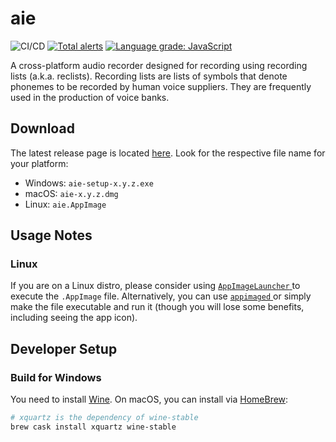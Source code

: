 # aie

![CI/CD](https://github.com/team-aie/app/workflows/CI/CD/badge.svg)
[![Total alerts](https://img.shields.io/lgtm/alerts/g/team-aie/app.svg?logo=lgtm&logoWidth=18)](https://lgtm.com/projects/g/team-aie/app/alerts/)
[![Language grade: JavaScript](https://img.shields.io/lgtm/grade/javascript/g/team-aie/app.svg?logo=lgtm&logoWidth=18)](https://lgtm.com/projects/g/team-aie/app/context:javascript)

A cross-platform audio recorder designed for recording using recording lists (a.k.a. reclists). Recording lists are
lists of symbols that denote phonemes to be recorded by human voice suppliers. They are frequently used in the
production of voice banks.

## Download

The latest release page is located [here](https://github.com/team-aie/app/releases/latest). Look for the respective file
name for your platform:

* Windows: `aie-setup-x.y.z.exe`
* macOS: `aie-x.y.z.dmg`
* Linux: `aie.AppImage`

## Usage Notes

### Linux
If you are on a Linux distro, please consider using [ `AppImageLauncher`
](https://github.com/TheAssassin/AppImageLauncher) to execute the `.AppImage` file. Alternatively, you can use [
`appimaged` ](https://github.com/AppImage/appimaged) or simply make the file executable and run it (though you will lose
some benefits, including seeing the app icon).

## Developer Setup

### Build for Windows
You need to install [Wine](https://wiki.winehq.org/). On macOS, you can install via [HomeBrew](https://brew.sh/):

``` bash
# xquartz is the dependency of wine-stable
brew cask install xquartz wine-stable
```
